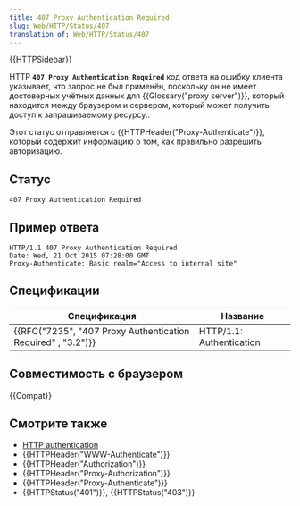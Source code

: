 ```yaml
---
title: 407 Proxy Authentication Required
slug: Web/HTTP/Status/407
translation_of: Web/HTTP/Status/407
---
```


{{HTTPSidebar}}

HTTP **`407 Proxy Authentication Required`** код ответа на ошибку клиента указывает, что запрос не был применён, поскольку он не имеет достоверных учётных данных для {{Glossary("proxy server")}}, который находится между браузером и сервером, который может получить доступ к запрашиваемому ресурсу..

Этот статус отправляется с {{HTTPHeader("Proxy-Authenticate")}}, который содержит информацию о том, как правильно разрешить авторизацию.

## Статус

```
407 Proxy Authentication Required
```

## Пример ответа

```
HTTP/1.1 407 Proxy Authentication Required
Date: Wed, 21 Oct 2015 07:28:00 GMT
Proxy-Authenticate: Basic realm="Access to internal site"
```

## Спецификации

| Спецификация                                                 | Название                 |
| ------------------------------------------------------------ | ------------------------ |
| {{RFC("7235", "407 Proxy Authentication Required" , "3.2")}} | HTTP/1.1: Authentication |

## Совместимость с браузером

{{Compat}}

## Смотрите также

- [HTTP authentication](/ru/docs/Web/HTTP/Authentication)
- {{HTTPHeader("WWW-Authenticate")}}
- {{HTTPHeader("Authorization")}}
- {{HTTPHeader("Proxy-Authorization")}}
- {{HTTPHeader("Proxy-Authenticate")}}
- {{HTTPStatus("401")}}, {{HTTPStatus("403")}}
